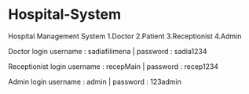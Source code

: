# Hospital-System

Hospital Management System 1.Doctor 2.Patient 3.Receptionist 4.Admin

Doctor login
username : sadiafilimena | password : sadia1234

Receptionist login
username : recepMain | password : recep1234

Admin login
username : admin | password : 123admin
